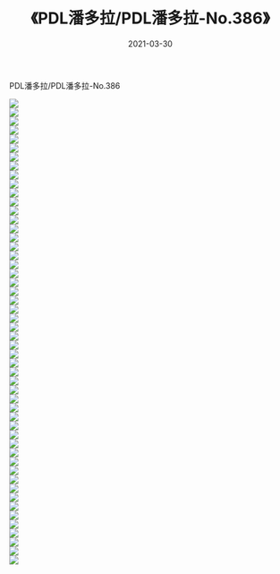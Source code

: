 ﻿---
layout: post
title:  《PDL潘多拉/PDL潘多拉-No.386》
date:   2021-03-30
img: http://img.660000.xyz/Sharelink/网络美图/2021/PDL潘多拉/PDL潘多拉-No.386/000.jpg
categories: [美女, 清纯, 唯美]
---

PDL潘多拉/PDL潘多拉-No.386

 ![](http://img.660000.xyz/Sharelink/网络美图/2021/PDL潘多拉/PDL潘多拉-No.386/001.jpg) <br>![](http://img.660000.xyz/Sharelink/网络美图/2021/PDL潘多拉/PDL潘多拉-No.386/002.jpg) <br>![](http://img.660000.xyz/Sharelink/网络美图/2021/PDL潘多拉/PDL潘多拉-No.386/003.jpg) <br>![](http://img.660000.xyz/Sharelink/网络美图/2021/PDL潘多拉/PDL潘多拉-No.386/004.jpg) <br>![](http://img.660000.xyz/Sharelink/网络美图/2021/PDL潘多拉/PDL潘多拉-No.386/005.jpg) <br>![](http://img.660000.xyz/Sharelink/网络美图/2021/PDL潘多拉/PDL潘多拉-No.386/006.jpg) <br>![](http://img.660000.xyz/Sharelink/网络美图/2021/PDL潘多拉/PDL潘多拉-No.386/007.jpg) <br>![](http://img.660000.xyz/Sharelink/网络美图/2021/PDL潘多拉/PDL潘多拉-No.386/008.jpg) <br>![](http://img.660000.xyz/Sharelink/网络美图/2021/PDL潘多拉/PDL潘多拉-No.386/009.jpg) <br>![](http://img.660000.xyz/Sharelink/网络美图/2021/PDL潘多拉/PDL潘多拉-No.386/010.jpg) <br>![](http://img.660000.xyz/Sharelink/网络美图/2021/PDL潘多拉/PDL潘多拉-No.386/011.jpg) <br>![](http://img.660000.xyz/Sharelink/网络美图/2021/PDL潘多拉/PDL潘多拉-No.386/012.jpg) <br>![](http://img.660000.xyz/Sharelink/网络美图/2021/PDL潘多拉/PDL潘多拉-No.386/013.jpg) <br>![](http://img.660000.xyz/Sharelink/网络美图/2021/PDL潘多拉/PDL潘多拉-No.386/014.jpg) <br>![](http://img.660000.xyz/Sharelink/网络美图/2021/PDL潘多拉/PDL潘多拉-No.386/015.jpg) <br>![](http://img.660000.xyz/Sharelink/网络美图/2021/PDL潘多拉/PDL潘多拉-No.386/016.jpg) <br>![](http://img.660000.xyz/Sharelink/网络美图/2021/PDL潘多拉/PDL潘多拉-No.386/017.jpg) <br>![](http://img.660000.xyz/Sharelink/网络美图/2021/PDL潘多拉/PDL潘多拉-No.386/018.jpg) <br>![](http://img.660000.xyz/Sharelink/网络美图/2021/PDL潘多拉/PDL潘多拉-No.386/019.jpg) <br>![](http://img.660000.xyz/Sharelink/网络美图/2021/PDL潘多拉/PDL潘多拉-No.386/020.jpg) <br>![](http://img.660000.xyz/Sharelink/网络美图/2021/PDL潘多拉/PDL潘多拉-No.386/021.jpg) <br>![](http://img.660000.xyz/Sharelink/网络美图/2021/PDL潘多拉/PDL潘多拉-No.386/022.jpg) <br>![](http://img.660000.xyz/Sharelink/网络美图/2021/PDL潘多拉/PDL潘多拉-No.386/023.jpg) <br>![](http://img.660000.xyz/Sharelink/网络美图/2021/PDL潘多拉/PDL潘多拉-No.386/024.jpg) <br>![](http://img.660000.xyz/Sharelink/网络美图/2021/PDL潘多拉/PDL潘多拉-No.386/025.jpg) <br>![](http://img.660000.xyz/Sharelink/网络美图/2021/PDL潘多拉/PDL潘多拉-No.386/026.jpg) <br>![](http://img.660000.xyz/Sharelink/网络美图/2021/PDL潘多拉/PDL潘多拉-No.386/027.jpg) <br>![](http://img.660000.xyz/Sharelink/网络美图/2021/PDL潘多拉/PDL潘多拉-No.386/028.jpg) <br>![](http://img.660000.xyz/Sharelink/网络美图/2021/PDL潘多拉/PDL潘多拉-No.386/029.jpg) <br>![](http://img.660000.xyz/Sharelink/网络美图/2021/PDL潘多拉/PDL潘多拉-No.386/030.jpg) <br>![](http://img.660000.xyz/Sharelink/网络美图/2021/PDL潘多拉/PDL潘多拉-No.386/031.jpg) <br>![](http://img.660000.xyz/Sharelink/网络美图/2021/PDL潘多拉/PDL潘多拉-No.386/032.jpg) <br>![](http://img.660000.xyz/Sharelink/网络美图/2021/PDL潘多拉/PDL潘多拉-No.386/033.jpg) <br>![](http://img.660000.xyz/Sharelink/网络美图/2021/PDL潘多拉/PDL潘多拉-No.386/034.jpg) <br>![](http://img.660000.xyz/Sharelink/网络美图/2021/PDL潘多拉/PDL潘多拉-No.386/035.jpg) <br>![](http://img.660000.xyz/Sharelink/网络美图/2021/PDL潘多拉/PDL潘多拉-No.386/036.jpg) <br>![](http://img.660000.xyz/Sharelink/网络美图/2021/PDL潘多拉/PDL潘多拉-No.386/037.jpg) <br>![](http://img.660000.xyz/Sharelink/网络美图/2021/PDL潘多拉/PDL潘多拉-No.386/038.jpg) <br>![](http://img.660000.xyz/Sharelink/网络美图/2021/PDL潘多拉/PDL潘多拉-No.386/039.jpg) <br>![](http://img.660000.xyz/Sharelink/网络美图/2021/PDL潘多拉/PDL潘多拉-No.386/040.jpg) <br>![](http://img.660000.xyz/Sharelink/网络美图/2021/PDL潘多拉/PDL潘多拉-No.386/041.jpg) <br>![](http://img.660000.xyz/Sharelink/网络美图/2021/PDL潘多拉/PDL潘多拉-No.386/042.jpg) <br>![](http://img.660000.xyz/Sharelink/网络美图/2021/PDL潘多拉/PDL潘多拉-No.386/043.jpg) <br>![](http://img.660000.xyz/Sharelink/网络美图/2021/PDL潘多拉/PDL潘多拉-No.386/044.jpg) <br>![](http://img.660000.xyz/Sharelink/网络美图/2021/PDL潘多拉/PDL潘多拉-No.386/045.jpg) <br>![](http://img.660000.xyz/Sharelink/网络美图/2021/PDL潘多拉/PDL潘多拉-No.386/046.jpg) <br>![](http://img.660000.xyz/Sharelink/网络美图/2021/PDL潘多拉/PDL潘多拉-No.386/047.jpg) <br>![](http://img.660000.xyz/Sharelink/网络美图/2021/PDL潘多拉/PDL潘多拉-No.386/048.jpg) <br>![](http://img.660000.xyz/Sharelink/网络美图/2021/PDL潘多拉/PDL潘多拉-No.386/049.jpg) <br>![](http://img.660000.xyz/Sharelink/网络美图/2021/PDL潘多拉/PDL潘多拉-No.386/050.jpg) <br>![](http://img.660000.xyz/Sharelink/网络美图/2021/PDL潘多拉/PDL潘多拉-No.386/051.jpg) <br>![](http://img.660000.xyz/Sharelink/网络美图/2021/PDL潘多拉/PDL潘多拉-No.386/052.jpg) <br>